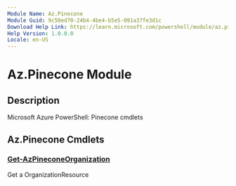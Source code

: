 ```yaml
---
Module Name: Az.Pinecone
Module Guid: 9c50ed70-24b4-4be4-b5e5-091a37fe3d1c
Download Help Link: https://learn.microsoft.com/powershell/module/az.pinecone
Help Version: 1.0.0.0
Locale: en-US
---
```


# Az.Pinecone Module
## Description
Microsoft Azure PowerShell: Pinecone cmdlets

## Az.Pinecone Cmdlets
### [Get-AzPineconeOrganization](Get-AzPineconeOrganization.md)
Get a OrganizationResource

